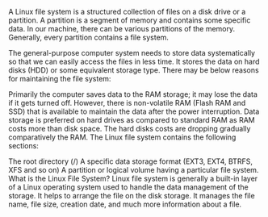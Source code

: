 A Linux file system is a structured collection of files on a disk drive or a partition. A partition is a segment of memory and contains some specific data. In our machine, there can be various partitions of the memory. Generally, every partition contains a file system.

The general-purpose computer system needs to store data systematically so that we can easily access the files in less time. It stores the data on hard disks (HDD) or some equivalent storage type. There may be below reasons for maintaining the file system:

Primarily the computer saves data to the RAM storage; it may lose the data if it gets turned off. However, there is non-volatile RAM (Flash RAM and SSD) that is available to maintain the data after the power interruption.
Data storage is preferred on hard drives as compared to standard RAM as RAM costs more than disk space. The hard disks costs are dropping gradually comparatively the RAM.
The Linux file system contains the following sections:

The root directory (/)
A specific data storage format (EXT3, EXT4, BTRFS, XFS and so on)
A partition or logical volume having a particular file system.
What is the Linux File System?
Linux file system is generally a built-in layer of a Linux operating system used to handle the data management of the storage. It helps to arrange the file on the disk storage. It manages the file name, file size, creation date, and much more information about a file.
